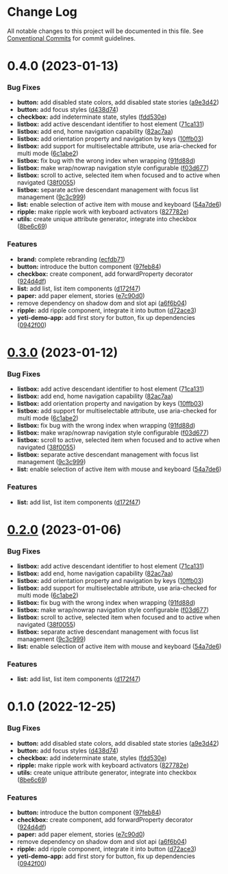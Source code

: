 # Change Log

All notable changes to this project will be documented in this file.
See [Conventional Commits](https://conventionalcommits.org) for commit guidelines.

# 0.4.0 (2023-01-13)

### Bug Fixes

-   **button:** add disabled state colors, add disabled state stories ([a9e3d42](https://github.com/PavelPleshko/yeti-design/commit/a9e3d4206f18fa5039926e11c1eb58e16622feed))
-   **button:** add focus styles ([d438d74](https://github.com/PavelPleshko/yeti-design/commit/d438d74099e86c0be3c0386a4e30ac3095fa3355))
-   **checkbox:** add indeterminate state, styles ([fdd530e](https://github.com/PavelPleshko/yeti-design/commit/fdd530eb1671febab3c4bf3e948a01c83429a1ea))
-   **listbox:** add active descendant identifier to host element ([71ca131](https://github.com/PavelPleshko/yeti-design/commit/71ca1316db6ec6a4f8e4dd2c4666db303a01e881))
-   **listbox:** add end, home navigation capability ([82ac7aa](https://github.com/PavelPleshko/yeti-design/commit/82ac7aa92ebbd530e055bf9ae6b72bf40e84a4b6))
-   **listbox:** add orientation property and navigation by keys ([10ffb03](https://github.com/PavelPleshko/yeti-design/commit/10ffb03e3c53b2b5b2c0bdeb57ca31ee1fab0a2a))
-   **listbox:** add support for multiselectable attribute, use aria-checked for multi mode ([6c1abe2](https://github.com/PavelPleshko/yeti-design/commit/6c1abe2ebed21dede48845c8107dcf829dce3351))
-   **listbox:** fix bug with the wrong index when wrapping ([91fd88d](https://github.com/PavelPleshko/yeti-design/commit/91fd88d06b10dbfba1c0a0e6dad73eb845b57b8f))
-   **listbox:** make wrap/nowrap navigation style configurable ([f03d677](https://github.com/PavelPleshko/yeti-design/commit/f03d67788ad57b5bcec08af74b7698178e6808e4))
-   **listbox:** scroll to active, selected item when focused and to active when navigated ([38f0055](https://github.com/PavelPleshko/yeti-design/commit/38f0055fb6988428cd4dba18d66ec2399b6fa0e3))
-   **listbox:** separate active descendant management with focus list management ([9c3c999](https://github.com/PavelPleshko/yeti-design/commit/9c3c9995c0932082abe286ac598915f92ce630ee))
-   **list:** enable selection of active item with mouse and keyboard ([54a7de6](https://github.com/PavelPleshko/yeti-design/commit/54a7de6481df72a67fd6a372b0b46876bf724888))
-   **ripple:** make ripple work with keyboard activators ([827782e](https://github.com/PavelPleshko/yeti-design/commit/827782e78343437f36873813316b7103e956a8f4))
-   **utils:** create unique attribute generator, integrate into checkbox ([8be6c69](https://github.com/PavelPleshko/yeti-design/commit/8be6c69a1010fbe182d8d16bba4ed8dcb6f3e754))

### Features

-   **brand:** complete rebranding ([ecfdb71](https://github.com/PavelPleshko/yeti-design/commit/ecfdb712c7e8361163cd6381e423f4df3b6a4050))
-   **button:** introduce the button component ([97feb84](https://github.com/PavelPleshko/yeti-design/commit/97feb848e271497aa09643497a1e6986e8a49112))
-   **checkbox:** create component, add forwardProperty decorator ([924d4df](https://github.com/PavelPleshko/yeti-design/commit/924d4df791d3cab8ce0339d253488db78ec73f64))
-   **list:** add list, list item components ([d172f47](https://github.com/PavelPleshko/yeti-design/commit/d172f47d0d35a4cb059ef82944b8c305b248e72e))
-   **paper:** add paper element, stories ([e7c90d0](https://github.com/PavelPleshko/yeti-design/commit/e7c90d06df23634cc10a553671f1634ca40682d4))
-   remove dependency on shadow dom and slot api ([a6f6b04](https://github.com/PavelPleshko/yeti-design/commit/a6f6b04325103a92fe1a199cc6ceed26d26fadfc))
-   **ripple:** add ripple component, integrate it into button ([d72ace3](https://github.com/PavelPleshko/yeti-design/commit/d72ace39ba88c95c3fafd1291853d74dcd279c86))
-   **yeti-demo-app:** add first story for button, fix up dependencies ([0942f00](https://github.com/PavelPleshko/yeti-design/commit/0942f00c4830e86706c4bea463e8e05405915484))

# [0.3.0](https://github.com/PavelPleshko/yeti-design/compare/@yeti-design/components@0.1.0...@yeti-design/components@0.3.0) (2023-01-12)

### Bug Fixes

-   **listbox:** add active descendant identifier to host element ([71ca131](https://github.com/PavelPleshko/yeti-design/commit/71ca1316db6ec6a4f8e4dd2c4666db303a01e881))
-   **listbox:** add end, home navigation capability ([82ac7aa](https://github.com/PavelPleshko/yeti-design/commit/82ac7aa92ebbd530e055bf9ae6b72bf40e84a4b6))
-   **listbox:** add orientation property and navigation by keys ([10ffb03](https://github.com/PavelPleshko/yeti-design/commit/10ffb03e3c53b2b5b2c0bdeb57ca31ee1fab0a2a))
-   **listbox:** add support for multiselectable attribute, use aria-checked for multi mode ([6c1abe2](https://github.com/PavelPleshko/yeti-design/commit/6c1abe2ebed21dede48845c8107dcf829dce3351))
-   **listbox:** fix bug with the wrong index when wrapping ([91fd88d](https://github.com/PavelPleshko/yeti-design/commit/91fd88d06b10dbfba1c0a0e6dad73eb845b57b8f))
-   **listbox:** make wrap/nowrap navigation style configurable ([f03d677](https://github.com/PavelPleshko/yeti-design/commit/f03d67788ad57b5bcec08af74b7698178e6808e4))
-   **listbox:** scroll to active, selected item when focused and to active when navigated ([38f0055](https://github.com/PavelPleshko/yeti-design/commit/38f0055fb6988428cd4dba18d66ec2399b6fa0e3))
-   **listbox:** separate active descendant management with focus list management ([9c3c999](https://github.com/PavelPleshko/yeti-design/commit/9c3c9995c0932082abe286ac598915f92ce630ee))
-   **list:** enable selection of active item with mouse and keyboard ([54a7de6](https://github.com/PavelPleshko/yeti-design/commit/54a7de6481df72a67fd6a372b0b46876bf724888))

### Features

-   **list:** add list, list item components ([d172f47](https://github.com/PavelPleshko/yeti-design/commit/d172f47d0d35a4cb059ef82944b8c305b248e72e))

# [0.2.0](https://personal/PavelPleshko/yeti-design/compare/@yeti-design/components@0.1.0...@yeti-design/components@0.2.0) (2023-01-06)

### Bug Fixes

-   **listbox:** add active descendant identifier to host element ([71ca131](https://personal/PavelPleshko/yeti-design/commits/71ca1316db6ec6a4f8e4dd2c4666db303a01e881))
-   **listbox:** add end, home navigation capability ([82ac7aa](https://personal/PavelPleshko/yeti-design/commits/82ac7aa92ebbd530e055bf9ae6b72bf40e84a4b6))
-   **listbox:** add orientation property and navigation by keys ([10ffb03](https://personal/PavelPleshko/yeti-design/commits/10ffb03e3c53b2b5b2c0bdeb57ca31ee1fab0a2a))
-   **listbox:** add support for multiselectable attribute, use aria-checked for multi mode ([6c1abe2](https://personal/PavelPleshko/yeti-design/commits/6c1abe2ebed21dede48845c8107dcf829dce3351))
-   **listbox:** fix bug with the wrong index when wrapping ([91fd88d](https://personal/PavelPleshko/yeti-design/commits/91fd88d06b10dbfba1c0a0e6dad73eb845b57b8f))
-   **listbox:** make wrap/nowrap navigation style configurable ([f03d677](https://personal/PavelPleshko/yeti-design/commits/f03d67788ad57b5bcec08af74b7698178e6808e4))
-   **listbox:** scroll to active, selected item when focused and to active when navigated ([38f0055](https://personal/PavelPleshko/yeti-design/commits/38f0055fb6988428cd4dba18d66ec2399b6fa0e3))
-   **listbox:** separate active descendant management with focus list management ([9c3c999](https://personal/PavelPleshko/yeti-design/commits/9c3c9995c0932082abe286ac598915f92ce630ee))
-   **list:** enable selection of active item with mouse and keyboard ([54a7de6](https://personal/PavelPleshko/yeti-design/commits/54a7de6481df72a67fd6a372b0b46876bf724888))

### Features

-   **list:** add list, list item components ([d172f47](https://personal/PavelPleshko/yeti-design/commits/d172f47d0d35a4cb059ef82944b8c305b248e72e))

# 0.1.0 (2022-12-25)

### Bug Fixes

-   **button:** add disabled state colors, add disabled state stories ([a9e3d42](https://personal/PavelPleshko/yeti-design/commits/a9e3d4206f18fa5039926e11c1eb58e16622feed))
-   **button:** add focus styles ([d438d74](https://personal/PavelPleshko/yeti-design/commits/d438d74099e86c0be3c0386a4e30ac3095fa3355))
-   **checkbox:** add indeterminate state, styles ([fdd530e](https://personal/PavelPleshko/yeti-design/commits/fdd530eb1671febab3c4bf3e948a01c83429a1ea))
-   **ripple:** make ripple work with keyboard activators ([827782e](https://personal/PavelPleshko/yeti-design/commits/827782e78343437f36873813316b7103e956a8f4))
-   **utils:** create unique attribute generator, integrate into checkbox ([8be6c69](https://personal/PavelPleshko/yeti-design/commits/8be6c69a1010fbe182d8d16bba4ed8dcb6f3e754))

### Features

-   **button:** introduce the button component ([97feb84](https://personal/PavelPleshko/yeti-design/commits/97feb848e271497aa09643497a1e6986e8a49112))
-   **checkbox:** create component, add forwardProperty decorator ([924d4df](https://personal/PavelPleshko/yeti-design/commits/924d4df791d3cab8ce0339d253488db78ec73f64))
-   **paper:** add paper element, stories ([e7c90d0](https://personal/PavelPleshko/yeti-design/commits/e7c90d06df23634cc10a553671f1634ca40682d4))
-   remove dependency on shadow dom and slot api ([a6f6b04](https://personal/PavelPleshko/yeti-design/commits/a6f6b04325103a92fe1a199cc6ceed26d26fadfc))
-   **ripple:** add ripple component, integrate it into button ([d72ace3](https://personal/PavelPleshko/yeti-design/commits/d72ace39ba88c95c3fafd1291853d74dcd279c86))
-   **yeti-demo-app:** add first story for button, fix up dependencies ([0942f00](https://personal/PavelPleshko/yeti-design/commits/0942f00c4830e86706c4bea463e8e05405915484))
